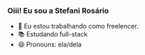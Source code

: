 ### Oiii! Eu sou a Stefani Rosário

- 🔭 Eu estou trabalhando como freelencer.
- 📚 Estudando full-stack
- 😄 Pronouns: ela/dela
<!--
**StefaniRosario/stefanirosario** is a ✨ _special_ ✨ repository because its `README.md` (this file) appears on your GitHub profile.

Here are some ideas to get you started:

- 🔭 I’m currently working on ...
- 🌱 I’m currently learning ...
- 👯 I’m looking to collaborate on ...
- 🤔 I’m looking for help with ...
- 💬 Ask me about ...
- 📫 How to reach me: ...
- 😄 Pronouns: ...
- ⚡ Fun fact: ...
-->
